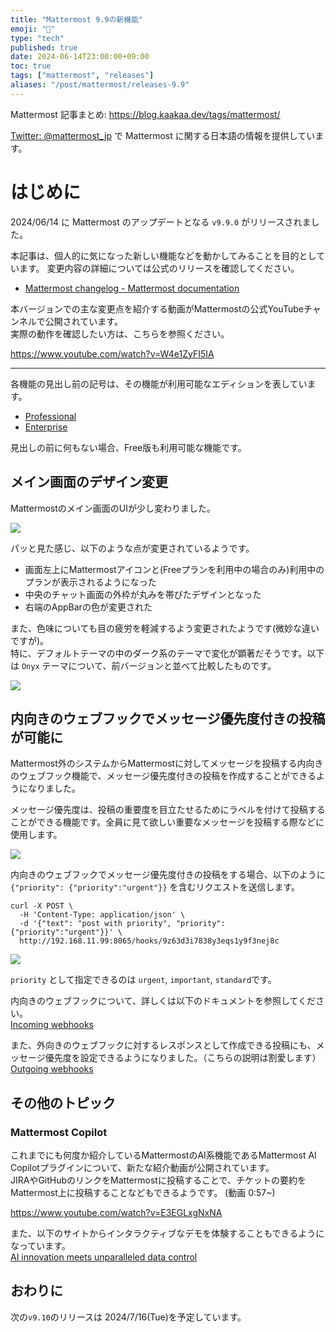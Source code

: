 ```yaml
---
title: "Mattermost 9.9の新機能"
emoji: "🎉"
type: "tech"
published: true
date: 2024-06-14T23:00:00+09:00
toc: true
tags: ["mattermost", "releases"]
aliases: "/post/mattermost/releases-9.9"
---
```


Mattermost 記事まとめ: https://blog.kaakaa.dev/tags/mattermost/

[Twitter: @mattermost_jp](https://twitter.com/mattermost_jp) で Mattermost に関する日本語の情報を提供しています。

# はじめに

2024/06/14 に Mattermost のアップデートとなる `v9.9.0` がリリースされました。  

本記事は、個人的に気になった新しい機能などを動かしてみることを目的としています。
変更内容の詳細については公式のリリースを確認してください。

- [Mattermost changelog \- Mattermost documentation](https://docs.mattermost.com/deploy/mattermost-changelog.html#release-v9-9-feature-release)

本バージョンでの主な変更点を紹介する動画がMattermostの公式YouTubeチャンネルで公開されています。  
実際の動作を確認したい方は、こちらを参照ください。

https://www.youtube.com/watch?v=W4e1ZyFI5IA

---

各機能の見出し前の記号は、その機能が利用可能なエディションを表しています。

- [Professional](https://mattermost.com/pricing/)
- [Enterprise](https://mattermost.com/pricing/)

見出しの前に何もない場合、Free版も利用可能な機能です。

## メイン画面のデザイン変更

Mattermostのメイン画面のUIが少し変わりました。  

![](https://blog.kaakaa.dev/images/posts/mattermost/releases-9.9/channels-core-ui.png)

パッと見た感じ、以下のような点が変更されているようです。

* 画面左上にMattermostアイコンと(Freeプランを利用中の場合のみ)利用中のプランが表示されるようになった
* 中央のチャット画面の外枠が丸みを帯びたデザインとなった
* 右端のAppBarの色が変更された


また、色味についても目の疲労を軽減するよう変更されたようです(微妙な違いですが)。  
特に、デフォルトテーマの中のダーク系のテーマで変化が顕著だそうです。以下は `Onyx` テーマについて、前バージョンと並べて比較したものです。

![](https://blog.kaakaa.dev/images/posts/mattermost/releases-9.9/channels-theme-color.png)


## 内向きのウェブフックでメッセージ優先度付きの投稿が可能に

Mattermost外のシステムからMattermostに対してメッセージを投稿する内向きのウェブフック機能で、メッセージ優先度付きの投稿を作成することができるようになりました。

メッセージ優先度は、投稿の重要度を目立たせるためにラベルを付けて投稿することができる機能です。全員に見て欲しい重要なメッセージを投稿する際などに使用します。

![](https://blog.kaakaa.dev/images/posts/mattermost/releases-9.9/channels-message-priority.png)

内向きのウェブフックでメッセージ優先度付きの投稿をする場合、以下のように `{"priority": {"priority":"urgent"}}` を含むリクエストを送信します。  

```
curl -X POST \
  -H 'Content-Type: application/json' \
  -d '{"text": "post with priority", "priority":{"priority":"urgent"}}' \
  http://192.168.11.99:8065/hooks/9z63d3i7838y3eqs1y9f3nej8c 
```

![](https://blog.kaakaa.dev/images/posts/mattermost/releases-9.9/channels-post-with-priority.png)

`priority` として指定できるのは `urgent`, `important`, `standard`です。


内向きのウェブフックについて、詳しくは以下のドキュメントを参照してください。  
[Incoming webhooks](https://developers.mattermost.com/integrate/webhooks/incoming/)

また、外向きのウェブフックに対するレスポンスとして作成できる投稿にも、メッセージ優先度を設定できるようになりました。（こちらの説明は割愛します）  
[Outgoing webhooks](https://developers.mattermost.com/integrate/webhooks/outgoing/)

## その他のトピック

### Mattermost Copilot

これまでにも何度か紹介しているMattermostのAI系機能であるMattermost AI Copilotプラグインについて、新たな紹介動画が公開されています。  
JIRAやGitHubのリンクをMattermostに投稿することで、チケットの要約をMattermost上に投稿することなどもできるようです。 (動画 0:57~)

https://www.youtube.com/watch?v=E3EGLxgNxNA

また、以下のサイトからインタラクティブなデモを体験することもできるようになっています。  
[AI innovation meets unparalleled data control](https://mattermost.com/copilot/)

## おわりに
次の`v9.10`のリリースは 2024/7/16(Tue)を予定しています。  
